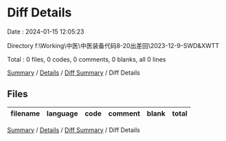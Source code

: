 # Diff Details

Date : 2024-01-15 12:05:23

Directory f:\\Working\\中医\\中医装备代码8-20出差回\\2023-12-9-SWD&XWTT

Total : 0 files,  0 codes, 0 comments, 0 blanks, all 0 lines

[Summary](results.md) / [Details](details.md) / [Diff Summary](diff.md) / Diff Details

## Files
| filename | language | code | comment | blank | total |
| :--- | :--- | ---: | ---: | ---: | ---: |

[Summary](results.md) / [Details](details.md) / [Diff Summary](diff.md) / Diff Details